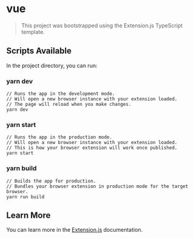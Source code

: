 # vue

> This project was bootstrapped using the Extension.js TypeScript template.

## Scripts Available

In the project directory, you can run:

### yarn dev

```
// Runs the app in the development mode.
// Will open a new browser instance with your extension loaded.
// The page will reload when you make changes.
yarn dev
```

### yarn start

```
// Runs the app in the production mode.
// Will open a new browser instance with your extension loaded.
// This is how your browser extension will work once published.
yarn start
```

### yarn build

```
// Builds the app for production.
// Bundles your browser extension in production mode for the target browser.
yarn run build
```

## Learn More

You can learn more in the [Extension.js](https://extension.js.org) documentation.
